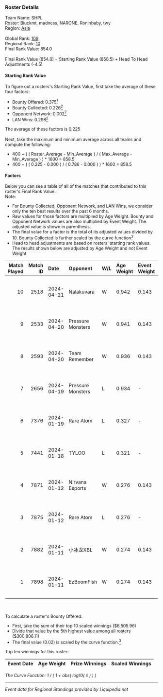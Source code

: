 ### Roster Details<br />
Team Name: SHPL<br />
Roster: Biuckmt, madness, NARONE, Roninbaby, twy<br />
Region: [Asia]( ../standings_asia.md)<br />
<br />
Global Rank: [109](../standings_global.md)<br />
Regional Rank: [10]( ../standings_asia.md)<br />
Final Rank Value:  854.0<br />
<br />
Final Rank Value (854.0) = Starting Rank Value (858.5) + Head To Head Adjustments (-4.5)<br />

#### Starting Rank Value<br />
To figure out a rosters's Starting Rank Value, first take the average of these four factors:<br />
- Bounty Offered: 0.375[<sup>1</sup>](#table2)
- Bounty Collected: 0.226[<sup>2</sup>](#table1)
- Opponent Network: 0.002[<sup>2</sup>](#table1)
- LAN Wins: 0.298[<sup>2</sup>](#table1)

The average of these factors is 0.225<br />
<br />
Next, take the maximum and minimum average across all teams and compute the following:<br />
- 400 + ( ( Roster_Average - Min_Average ) / ( Max_Average - Min_Average ) ) * 1600 = 858.5
- 400 + ( ( 0.225 - 0.000 ) / ( 0.786 - 0.000 ) ) * 1600 = 858.5


#### Factors<br />
Below you can see a table of all of the matches that contributed to this roster's Final Rank Value.<br />
Note:<br />

- For Bounty Collected, Opponent Network, and LAN Wins, we consider only the ten best results over the past 6 months.
- Raw values for those factors are multiplied by Age Weight. Bounty and Opponent Network values are also multiplied by Event Weight. The adjusted value is shown in parenthesis.
- The final value for a factor is the total of its adjusted values divided by 10. Bounty Collected is further scaled by the curve function[<sup>3</sup>](#curveFunction)
- Head to head adjustments are based on rosters' starting rank values. The results shown below are adjusted by Age Weight and not Event Weight
<span id="table1"></span><br />


| Match Played | Match ID | Date       | Opponent          | W/L | Age Weight | Event Weight | Bounty Collected | Opponent Network | LAN Wins  | H2H Adj. | Roster                                   |
| -: | -: | :- | :- | :- | :- | :- | :- | :- | :- | -: | :- |
|           10 |     2518 | 2024-04-21 | Nalakuvara        | W   | 0.942      | 0.143        | 0.013 (0.002)    | 0.051 (0.007)    | 1 (0.942) |    12.87 | Biuckmt, madness, NARONE, Roninbaby, twy |
|            9 |     2533 | 2024-04-20 | Pressure Monsters | W   | 0.941      | 0.143        | 0.004 (0.001)    | 0.026 (0.003)    | 1 (0.941) |    10.05 | Biuckmt, madness, NARONE, Roninbaby, twy |
|            8 |     2593 | 2024-04-20 | Team Remember     | W   | 0.936      | 0.143        | 0.010 (0.001)    | 0.044 (0.006)    | 1 (0.936) |     8.41 | Biuckmt, madness, NARONE, Roninbaby, twy |
|            7 |     2656 | 2024-04-19 | Pressure Monsters | L   | 0.934      | -            | -                | -                | -         |   -19.10 | Biuckmt, madness, NARONE, Roninbaby, twy |
|            6 |     7376 | 2024-01-19 | Rare Atom         | L   | 0.327      | -            | -                | -                | -         |    -7.12 | Biuckmt, madness, NARONE, S1kura, Xan    |
|            5 |     7441 | 2024-01-18 | TYLOO             | L   | 0.321      | -            | -                | -                | -         |    -5.70 | Biuckmt, madness, NARONE, S1kura, Xan    |
|            4 |     7871 | 2024-01-12 | Nirvana Esports   | W   | 0.276      | 0.143        | 0.000 (0.000)    | 0.015 (0.001)    | 0 (0.000) |     0.66 | Biuckmt, madness, NARONE, S1kura, Xan    |
|            3 |     7875 | 2024-01-12 | Rare Atom         | L   | 0.276      | -            | -                | -                | -         |    -6.08 | Biuckmt, madness, NARONE, S1kura, Xan    |
|            2 |     7882 | 2024-01-11 | 小冰龙XBL            | W   | 0.274      | 0.143        | 0.000 (0.000)    | 0.008 (0.000)    | 0 (0.000) |     0.94 | Biuckmt, madness, NARONE, S1kura, Xan    |
|            1 |     7898 | 2024-01-11 | EzBoomFish        | W   | 0.274      | 0.143        | 0.000 (0.000)    | 0.000 (0.000)    | 0 (0.000) |     0.61 | Biuckmt, madness, NARONE, S1kura, Xan    |

<br />
<span id="table2"></span><br />
To calculate a roster's Bounty Offered:<br />

- First, take the sum of their top 10 scaled winnings ($6,505.96)
- Divide that value by the 5th highest value among all rosters ($300,806.11)
- The final value (0.02) is scaled by the curve function.[<sup>3</sup>](#curveFunction)

Top ten winnings for this roster:<br />

| Event Date | Age Weight | Prize Winnings | Scaled Winnings |
| :- | -: | :- | :- |


<span id="curveFunction"></span>_The Curve Function: 1 / ( 1 + abs( log10( x ) ) )_<br />

---
_Event data for Regional Standings provided by Liquipedia.net_<br />
